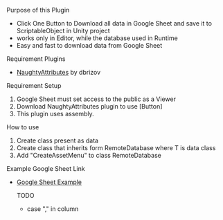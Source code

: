 Purpose of this Plugin
- Click One Button to Download all data in Google Sheet and save it to ScriptableObject in Unity project
- works only in Editor, while the database used in Runtime
- Easy and fast to download data from Google Sheet

Requirement Plugins
- [NaughtyAttributes](https://github.com/dbrizov/NaughtyAttributes) by dbrizov

Requirement Setup
1. Google Sheet must set access to the public as a Viewer
2. Download NaughtyAttributes plugin to use [Button]
3. This plugin uses assembly.

How to use
1. Create class present as data
2. Create class that inherits form RemoteDatabase<T> where T is data class
3. Add "CreateAssetMenu" to class RemoteDatabase

Example Google Sheet Link
- [Google Sheet Example](https://docs.google.com/spreadsheets/d/1Ecqa5EU_-vAD7erb5KzyKy3ku7IGQPDWLZ4hH2Ye0Ao/edit?usp=sharing)

  TODO
  - case "," in column
